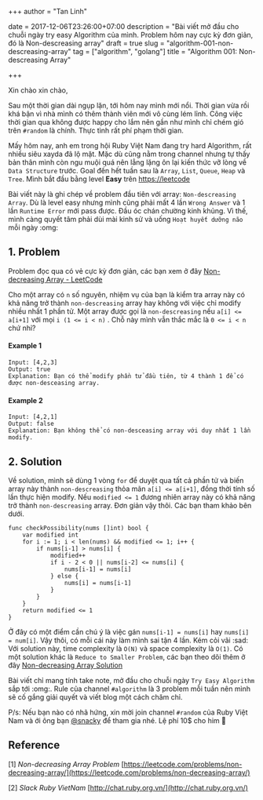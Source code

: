 +++ 
author = "Tan Linh"

date = 2017-12-06T23:26:00+07:00 
description = "Bài viết mở đầu cho chuỗi ngày try easy Algorithm của mình. Problem hôm nay cực kỳ đơn giản, đó là Non-descreasing array" 
draft = true
slug = "algorithm-001-non-descreasing-array" 
tag = ["algorithm", "golang"] 
title = "Algorithm 001: Non-descreasing Array" 

+++

Xin chào xin chào,

Sau một thời gian dài ngụp lặn, tới hôm nay mình mới nổi. Thời gian vừa rồi khá bận vì nhà mình có thêm thành viên mới vô cùng lém lỉnh. Công việc thời gian qua không được happy cho lắm nên gần như mình chỉ chém gió trên `#random` là chính. Thực tình rất phí phạm thời gian.

Mấy hôm nay, anh em trong hội Ruby Việt Nam đang try hard Algorithm, rất nhiều siêu xayda đã lộ mặt. Mặc dù cũng nằm trong channel nhưng tự thấy bản thân mình còn ngu muội quá nên lẳng lặng ôn lại kiến thức vỡ lòng về `Data Structure` trước. Goal đến hết tuần sau là `Array`, `List`, `Queue`, `Heap` và `Tree`. Mình bắt đầu bằng level **Easy** trên [https://leetcode](https://leetcode.com/)

Bài viết này là ghi chép về problem đầu tiên với array: `Non-descreasing Array`. Dù là level easy nhưng mình cũng phải mất 4 lần `Wrong Answer` và 1 lần `Runtime Error` mới pass được. Đầu óc chán chường kinh khủng. Vì thế, mình càng quyết tâm phải dùi mài kinh sử và uống `Hoạt huyết dưỡng não` mỗi ngày :omg:

## 1. Problem

Problem đọc qua có vẻ cực kỳ đơn giản, các bạn xem ở đây [Non-decreasing Array - LeetCode](https://leetcode.com/problems/non-decreasing-array/)

Cho một array có `n` số nguyên, nhiệm vụ của bạn là kiểm tra array này có khả năng trở thành `non-descreasing` array hay không với việc chỉ modify nhiều nhất 1 phần tử. Một array được gọi là `non-descreasing`  nếu `a[i] <= a[i+1]` với mọi `i (1 <= i < n)` . Chỗ này mình vẫn thắc mắc là `0 <= i < n` chứ nhỉ?

#### Example 1
```golang
Input: [4,2,3]
Output: true
Explanation: Bạn có thể modify phần tử đầu tiên, từ 4 thành 1 để có được non-desceasing array.
```

#### Example 2
```golang
Input: [4,2,1]
Output: false
Explanation: Bạn không thể có non-desceasing array với duy nhất 1 lần modify.
```


## 2. Solution

Về solution, mình sẽ dùng 1 vòng `for` để duyệt qua tất cả phần tử và biến array này thành `non-descreasing` thỏa mãn `a[i] <= a[i+1]`, đồng thời tính số lần thực hiện modify. Nếu `modified <= 1` đương nhiên array này có khả năng trở thành `non-descreasing` array. Đơn giản vậy thôi. Các bạn tham khảo bên dưới.


```golang
func checkPossibility(nums []int) bool {
	var modified int
	for i := 1; i < len(nums) && modified <= 1; i++ {
		if nums[i-1] > nums[i] {
			modified++
			if i - 2 < 0 || nums[i-2] <= nums[i] {
				nums[i-1] = nums[i]
			} else {
				nums[i] = nums[i-1]
			}
		}
	}
	return modified <= 1
}
```

Ở đây có một điểm cần chú ý là việc gán `nums[i-1] = nums[i]` hay `nums[i] = num[i]`. Vậy thôi, có mỗi cái này làm mình sai tận 4 lần. Kém cỏi vãi :sad: Với solution này, time complexity là `O(N)` và space complexity là `O(1)`. Có một solution khác là `Reduce to Smaller Problem`, các bạn theo dõi thêm ở đây [Non-decreasing Array Solution](https://leetcode.com/problems/non-decreasing-array/solution/)

Bài viết chỉ mang tính take note, mở đầu cho chuỗi ngày `Try Easy Algorithm` sắp tới :omg:. Rule của channel `#algorithm` là 3 problem mỗi tuần nên mình sẽ cố gắng giải quyết và viết blog một cách chăm chỉ.

P/s: Nếu bạn nào có nhã hứng, xin mời join channel `#random` của Ruby Việt Nam và ới ông bạn [@snacky](https://thefullsnack.com/) để tham gia nhé. Lệ phí 10$ cho him :troll:

## Reference

[1] *Non-decreasing Array Problem* [https://leetcode.com/problems/non-decreasing-array/](https://leetcode.com/problems/non-decreasing-array/)

[2] *Slack Ruby VietNam* [http://chat.ruby.org.vn/](http://chat.ruby.org.vn/)
